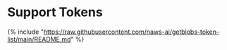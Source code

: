 # Support Tokens


{% include "https://raw.githubusercontent.com/naws-ai/getblobs-token-list/main/README.md" %}
